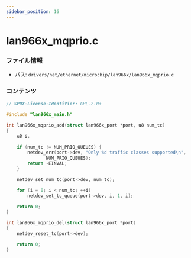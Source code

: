 ```yaml
---
sidebar_position: 16
---
```

# lan966x_mqprio.c

### ファイル情報

- パス: `drivers/net/ethernet/microchip/lan966x/lan966x_mqprio.c`

### コンテンツ

```c
// SPDX-License-Identifier: GPL-2.0+

#include "lan966x_main.h"

int lan966x_mqprio_add(struct lan966x_port *port, u8 num_tc)
{
	u8 i;

	if (num_tc != NUM_PRIO_QUEUES) {
		netdev_err(port->dev, "Only %d traffic classes supported\n",
			   NUM_PRIO_QUEUES);
		return -EINVAL;
	}

	netdev_set_num_tc(port->dev, num_tc);

	for (i = 0; i < num_tc; ++i)
		netdev_set_tc_queue(port->dev, i, 1, i);

	return 0;
}

int lan966x_mqprio_del(struct lan966x_port *port)
{
	netdev_reset_tc(port->dev);

	return 0;
}

```
